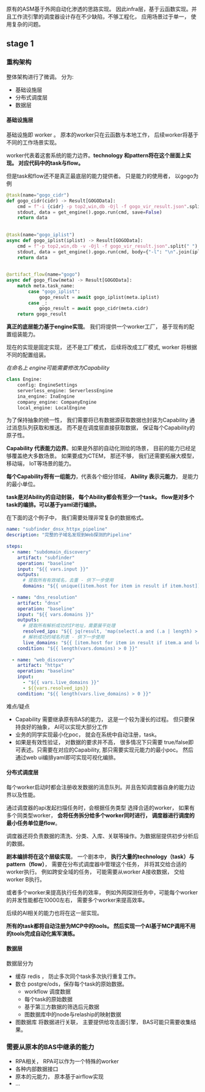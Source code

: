 
原有的ASM基于外网自动化渗透的思路实现。 因此infra层，基于云函数实现。并且工作流引擎的调度器设计存在不少缺陷，不够工程化， 应用场景过于单一， 使用复杂的问题。


## stage 1
### 重构架构

整体架构进行了微调。 分为: 

- 基础设施层
- 分布式调度层
- 数据层


#### 基础设施层

基础设施即 worker 。 原本的worker只在云函数与本地工作， 后续worker将基于不同的工作场景实现。

worker代表着这套系统的能力边界。**technology 和pattern将在这个层面上实现。 对应代码中的task与flow。**

但是task和flow还不是真正最底层的能力提供者。 只是能力的使用者， 以gogo为例

```python
@task(name="gogo_cidr")  
def gogo_cidr(cidr) -> Result[GOGOData]:  
    cmd = f"-i {cidr} -p top2,win,db -Ojl -f gogo_vir_result.json".split(" ")  
    stdout, data = get_engine().gogo.run(cmd, save=False)  
    return data  
  
  
@task(name="gogo_iplist")  
async def gogo_iplist(iplist) -> Result[GOGOData]:  
    cmd = f"-p top2,win,db -v -Ojl -f gogo_vir_result.json".split(" ")  
    stdout, data = get_engine().gogo.run(cmd, body={"-l": "\n".join(iplist).encode("utf-8")}, save=False)  
    return data  
  
  
@artifact_flow(name="gogo")  
async def gogo_flow(meta) -> Result[GOGOData]:  
    match meta.task_name:  
        case "gogo_iplist":  
            gogo_result = await gogo_iplist(meta.iplist)  
        case _:  
            gogo_result = await gogo_cidr(meta.cidr)  
    return gogo_result
```


**真正的底层能力基于engine实现**。 我们将提供一个worker工厂， 基于现有的配置组装能力。 

现在的实现是固定实现， 还不是工厂模式， 后续将改成工厂模式, worker 将根据不同的配置组装。

*在命名上 engine可能需要修改为Capability*

```python
class Engine:  
    config: EngineSettings  
    serverless_engine: ServerlessEngine  
    ina_engine: InaEngine  
    company_engine: CompanyEngine  
    local_engine: LocalEngine
```

为了保持抽象的统一性， 我们需要将已有数据源获取数据也封装为Capability 通过消息队列获取和推送。 而不是在调度层直接获取数据， 保证每个Capability的原子性。


**Capability 代表能力边界**。如果是外部的自动化测绘的场景， 目前的能力已经足够覆盖绝大多数场景。 如果要成为CTEM， 那还不够， 我们还需要拓展大模型，移动端， IoT等场景的能力。 

**每个Capability将有一组能力**，代表各个细分领域， **Ability 表示元能力**， 是能力的最小单位。 

**task是对Ability的自动封装， 每个Ability都会有至少一个task。 flow是对多个task的编排。可以基于yaml进行编排。** 


在下面的这个例子中， 我们需要处理非常复杂的数据格式。 

```yaml
name: "subfinder_dnsx_httpx_pipeline"  
description: "完整的子域名发现到Web探测的Pipeline"  
  
steps:  
  - name: "subdomain_discovery"  
    artifact: "subfinder"  
    operation: "baseline"  
    input: "${{ vars.input }}"  
    outputs:  
      # 提取所有有效域名，去重 - 供下一步使用  
      domains: "${{ unique([item.host for item in result if item.host]) }}"  
  
  - name: "dns_resolution"  
    artifact: "dnsx"  
    operation: "baseline"  
    input: "${{ vars.domains }}"  
    outputs:  
      # 提取所有解析成功的IP地址，需要展平处理  
      resolved_ips: "${{ jq(result, 'map(select(.a and (.a | length) > 0)) | map(.a) | flatten | unique') }}"  
      # 解析成功的域名列表 - 供下一步使用  
      live_domains: "${{ [item.host for item in result if item.a and length(item.a) > 0] }}"  
    condition: "${{ length(vars.domains) > 0 }}"  
  
  - name: "web_discovery"  
    artifact: "httpx"  
    operation: "baseline"  
    input:  
      - "${{ vars.live_domains }}"  
      - ${{vars.resolved_ips}}  
    condition: "${{ length(vars.live_domains) > 0 }}"
```

难点/疑点

- Capability 需要继承原有BAS的能力， 这是一个较为漫长的过程。 但只要保持良好的抽象， AI可以实现大部分工作
- 业务的同学实现最小化poc， 就会在系统中自动注册，task。 
- 如果是有效性验证， 对数据的要求并不高， 很多情况下只需要 true/false即可表述。只需要在对应的Capability,  那只需要实现元能力的最小poc。 然后通过web ui编排yaml即可实现可视化编排。 


#### 分布式调度层

每个worker启动时都会注册收发数据的消息队列。并且告知调度器自身的能力边界以及性能。

通过调度器的api发起扫描任务时，会根据任务类型 选择合适的worker， 如果有多个同类型worker， **会将任务拆分给多个worker同时进行， 调度器进行调度的最小任务单位是flow**。

调度器还将负责数据的清洗、分类、入库、关联等操作。为数据层提供初步分析后的数据。 

**剧本编排将在这个层级实现**， 一个剧本中， **执行大量的technology（task）与pattern（flow）**， 需要在分布式调度器中管理这个任务， 并将其交给合适的worker执行。 例如跨安全域的任务， 可能需要从worker A接收数据， 交给worker B执行。

或者多个worker来提高执行任务的效率， 例如外网探测任务中，可能每个worker的并发性能都在10000左右， 需要多个worker来提高效率。 

后续的AI相关的能力也将在这一层实现。 

**所有的task都将自动注册为MCP中的tools。 然后实现一个AI基于MCP调用不用的tools完成自动化紫军演练。**


#### 数据层


数据层分为

- 缓存 redis ， 防止多次同个task多次执行重复工作。
- 数仓 postgre/ods，保存每个task的原始数据。 
	- workflow 调度数据
	- 每个task的原始数据
	- 基于第三方数据的筛选后元数据
	- 图数据库中的node与relaship的映射数据
- 图数据库 将数据进行关联， 主要提供给攻击面引擎， BAS可能只需要收集结果。 



### 需要从原本的BAS中继承的能力

- RPA相关， RPA可以作为一个特殊的worker
- 各种内部数据接口
- 原本的元能力， 原本基于airflow实现
- ...